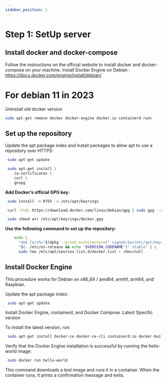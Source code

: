 ```yaml
---
sidebar_position: 1
---
```


# Step 1: SetUp server

## Install docker and docker-compose
Follow the instructions on the official website to install docker and docker-compose on your machine.
Install Docker Engine on Debian : https://docs.docker.com/engine/install/debian/

# For debian 11 in 2023
Uninstall old docker version 
```bash
sudo apt-get remove docker docker-engine docker.io containerd runc
```

## Set up the repository

Update the apt package index and install packages to allow apt to use a repository over HTTPS:

```bash
 sudo apt-get update

 sudo apt-get install \
    ca-certificates \
    curl \
    gnupg
```

**Add Docker’s official GPG key:**

```bash
 sudo install -m 0755 -d /etc/apt/keyrings

 curl -fsSL https://download.docker.com/linux/debian/gpg | sudo gpg --dearmor -o /etc/apt/keyrings/docker.gpg

 sudo chmod a+r /etc/apt/keyrings/docker.gpg
```

**Use the following command to set up the repository:**
```bash
    echo \
      "deb [arch="$(dpkg --print-architecture)" signed-by=/etc/apt/keyrings/docker.gpg] https://download.docker.com/linux/debian \
      "$(. /etc/os-release && echo "$VERSION_CODENAME")" stable" | \
      sudo tee /etc/apt/sources.list.d/docker.list > /dev/null
```

## Install Docker Engine

This procedure works for Debian on x86_64 / amd64, armhf, arm64, and Raspbian.

Update the apt package index:

```bash
 sudo apt-get update
```

Install Docker Engine, containerd, and Docker Compose.
Latest
Specific version


To install the latest version, run:
```bash
 sudo apt-get install docker-ce docker-ce-cli containerd.io docker-buildx-plugin docker-compose-plugin
```

Verify that the Docker Engine installation is successful by running the hello-world image:

```bash
 sudo docker run hello-world
```

This command downloads a test image and runs it in a container. When the container runs, it prints a confirmation message and exits.